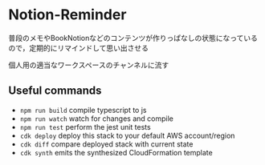 # Notion-Reminder
普段のメモやBookNotionなどのコンテンツが作りっぱなしの状態になっているので，定期的にリマインドして思い出させる

個人用の適当なワークスペースのチャンネルに流す



## Useful commands

* `npm run build`   compile typescript to js
* `npm run watch`   watch for changes and compile
* `npm run test`    perform the jest unit tests
* `cdk deploy`      deploy this stack to your default AWS account/region
* `cdk diff`        compare deployed stack with current state
* `cdk synth`       emits the synthesized CloudFormation template
